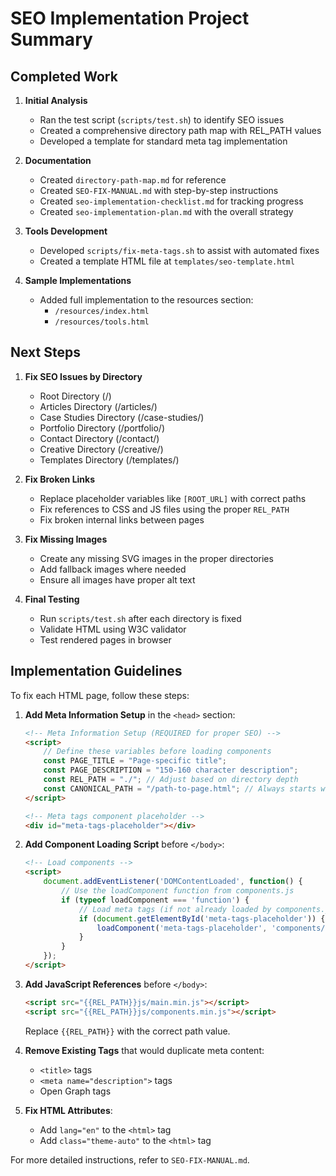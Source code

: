 # SEO Implementation Project Summary

## Completed Work

1. **Initial Analysis**
   - Ran the test script (`scripts/test.sh`) to identify SEO issues
   - Created a comprehensive directory path map with REL_PATH values
   - Developed a template for standard meta tag implementation

2. **Documentation**
   - Created `directory-path-map.md` for reference
   - Created `SEO-FIX-MANUAL.md` with step-by-step instructions
   - Created `seo-implementation-checklist.md` for tracking progress
   - Created `seo-implementation-plan.md` with the overall strategy

3. **Tools Development**
   - Developed `scripts/fix-meta-tags.sh` to assist with automated fixes
   - Created a template HTML file at `templates/seo-template.html`

4. **Sample Implementations**
   - Added full implementation to the resources section:
     - `/resources/index.html`
     - `/resources/tools.html`

## Next Steps

1. **Fix SEO Issues by Directory**
   - Root Directory (/)
   - Articles Directory (/articles/)
   - Case Studies Directory (/case-studies/)
   - Portfolio Directory (/portfolio/)
   - Contact Directory (/contact/)
   - Creative Directory (/creative/)
   - Templates Directory (/templates/)

2. **Fix Broken Links**
   - Replace placeholder variables like `[ROOT_URL]` with correct paths
   - Fix references to CSS and JS files using the proper `REL_PATH`
   - Fix broken internal links between pages

3. **Fix Missing Images**
   - Create any missing SVG images in the proper directories
   - Add fallback images where needed
   - Ensure all images have proper alt text

4. **Final Testing**
   - Run `scripts/test.sh` after each directory is fixed
   - Validate HTML using W3C validator
   - Test rendered pages in browser

## Implementation Guidelines

To fix each HTML page, follow these steps:

1. **Add Meta Information Setup** in the `<head>` section:
   ```html
   <!-- Meta Information Setup (REQUIRED for proper SEO) -->
   <script>
       // Define these variables before loading components
       const PAGE_TITLE = "Page-specific title";
       const PAGE_DESCRIPTION = "150-160 character description";
       const REL_PATH = "./"; // Adjust based on directory depth
       const CANONICAL_PATH = "/path-to-page.html"; // Always starts with slash
   </script>
   
   <!-- Meta tags component placeholder -->
   <div id="meta-tags-placeholder"></div>
   ```

2. **Add Component Loading Script** before `</body>`:
   ```html
   <!-- Load components -->
   <script>
       document.addEventListener('DOMContentLoaded', function() {
           // Use the loadComponent function from components.js
           if (typeof loadComponent === 'function') {
               // Load meta tags (if not already loaded by components.js)
               if (document.getElementById('meta-tags-placeholder')) {
                   loadComponent('meta-tags-placeholder', 'components/meta-tags.html');
               }
           }
       });
   </script>
   ```

3. **Add JavaScript References** before `</body>`:
   ```html
   <script src="{{REL_PATH}}js/main.min.js"></script>
   <script src="{{REL_PATH}}js/components.min.js"></script>
   ```
   Replace `{{REL_PATH}}` with the correct path value.

4. **Remove Existing Tags** that would duplicate meta content:
   - `<title>` tags
   - `<meta name="description">` tags
   - Open Graph tags

5. **Fix HTML Attributes**:
   - Add `lang="en"` to the `<html>` tag
   - Add `class="theme-auto"` to the `<html>` tag

For more detailed instructions, refer to `SEO-FIX-MANUAL.md`.
